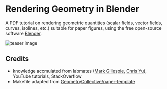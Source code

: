 # Rendering Geometry in Blender

A PDF tutorial on rendering geometric quantities (scalar fields, vector fields, curves, isolines, etc.) suitable for paper figures, using the free open-source software [Blender](https://www.blender.org/).

![teaser image](Paper/images/teaser.png)

## Credits
* knowledge accmulated from labmates ([Mark Gillespie](https://markjgillespie.com/), [Chris Yu]()), YouTube tutorials, StackOverflow
* Makefile adapted from [GeometryCollective/paper-template](https://github.com/GeometryCollective/paper-template)